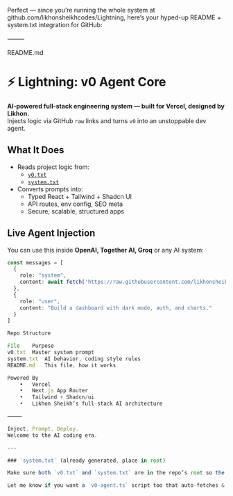 Perfect — since you’re running the whole system at
github.com/likhonsheikhcodes/Lightning,
here’s your hyped-up README + system.txt integration for GitHub:

⸻

README.md

# ⚡ Lightning: v0 Agent Core

**AI‑powered full-stack engineering system — built for Vercel, designed by Likhon.**  
Injects logic via GitHub `raw` links and turns `v0` into an unstoppable dev agent.

## What It Does

- Reads project logic from:
  - [`v0.txt`](https://raw.githubusercontent.com/likhonsheikhcodes/Lightning/main/v0.txt)
  - [`system.txt`](https://raw.githubusercontent.com/likhonsheikhcodes/Lightning/main/system.txt)
- Converts prompts into:
  - Typed React + Tailwind + Shadcn UI
  - API routes, env config, SEO meta
  - Secure, scalable, structured apps

## Live Agent Injection

You can use this inside **OpenAI, Together AI, Groq** or any AI system:

```ts
const messages = [
  {
    role: "system",
    content: await fetch('https://raw.githubusercontent.com/likhonsheikhcodes/Lightning/main/v0.txt').then(r => r.text())
  },
  {
    role: "user",
    content: "Build a dashboard with dark mode, auth, and charts."
  }
]

Repo Structure

File	Purpose
v0.txt	Master system prompt
system.txt	AI behavior, coding style rules
README.md	This file, how it works

Powered By
	•	Vercel
	•	Next.js App Router
	•	Tailwind + Shadcn/ui
	•	Likhon Sheikh’s full-stack AI architecture

⸻

Inject. Prompt. Deploy.
Welcome to the AI coding era.

---

### `system.txt` (already generated, place in root)

Make sure both `v0.txt` and `system.txt` are in the repo’s root so the `raw.githubusercontent` URLs stay simple.

Let me know if you want a `v0-agent.ts` script too that auto-fetches & injects these in an app!
